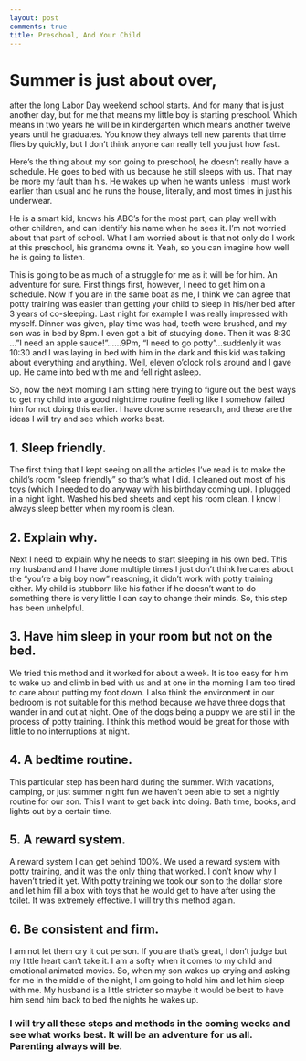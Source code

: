 ```yaml
---
layout: post
comments: true
title: Preschool, And Your Child
---
```


<h1>Summer is just about over,</h1> <p>after the long Labor Day weekend school starts. And for many that is just another day, but for me that means my little boy is starting preschool. Which means in two years he will be in kindergarten which means another twelve years until he graduates. You know they always tell new parents that time flies by quickly, but I don’t think anyone can really tell you just how fast.</p>

<p>Here’s the thing about my son going to preschool, he doesn’t really have a schedule. He goes to bed with us because he still sleeps with us. That may be more my fault than his. He wakes up when he wants unless I must work earlier than usual and he runs the house, literally, and most times in just his underwear.</p>

<p>He is a smart kid, knows his ABC’s for the most part, can play well with other children, and can identify his name when he sees it. I’m not worried about that part of school. What I am worried about is that not only do I work at this preschool, his grandma owns it. Yeah, so you can imagine how well he is going to listen.</p>

<p>This is going to be as much of a struggle for me as it will be for him. An adventure for sure. First things first, however, I need to get him on a schedule. Now if you are in the same boat as me, I think we can agree that potty training was easier than getting your child to sleep in his/her bed after 3 years of co-sleeping. Last night for example I was really impressed with myself. Dinner was given, play time was had, teeth were brushed, and my son was in bed by 8pm. I even got a bit of studying done. Then it was 8:30 ...”I need an apple sauce!”……9Pm, “I need to go potty”…suddenly it was 10:30 and I was laying in bed with him in the dark and this kid was talking about everything and anything. Well, eleven o’clock rolls around and I gave up. He came into bed with me and fell right asleep.</p>

<p>So, now the next morning I am sitting here trying to figure out the best ways to get my child into a good nighttime routine feeling like I somehow failed him for not doing this earlier. I have done some research, and these are the ideas I will try and see which works best.

<h2>1. Sleep friendly.</h2>

<p>The first thing that I kept seeing on all the articles I’ve read is to make the child’s room “sleep friendly” so that’s what I did. I cleaned out most of his toys (which I needed to do anyway with his birthday coming up). I plugged in a night light. Washed his bed sheets and kept his room clean. I know I always sleep better when my room is clean.</p>

<h2>2. Explain why.</h2>

<p>Next I need to explain why he needs to start sleeping in his own bed. This my husband and I have done multiple times I just don’t think he cares about the “you’re a big boy now” reasoning, it didn’t work with potty training either. My child is stubborn like his father if he doesn’t want to do something there is very little I can say to change their minds. So, this step has been unhelpful.</p>

<h2>3. Have him sleep in your room but not on the bed.</h2>

<p>We tried this method and it worked for about a week. It is too easy for him to wake up and climb in bed with us and at one in the morning I am too tired to care about putting my foot down. I also think the environment in our bedroom is not suitable for this method because we have three dogs that wander in and out at night. One of the dogs being a puppy we are still in the process of potty training. I think this method would be great for those with little to no interruptions at night.</p>

<h2>4. A bedtime routine.</h2>

<p>This particular step has been hard during the summer. With vacations, camping, or just summer night fun we haven’t been able to set a nightly routine for our son. This I want to get back into doing. Bath time, books, and lights out by a certain time.</p>

<h2>5. A reward system.</h2>

<p>A reward system I can get behind 100%. We used a reward system with potty training, and it was the only thing that worked. I don’t know why I haven’t tried it yet. With potty training we took our son to the dollar store and let him fill a box with toys that he would get to have after using the toilet. It was extremely effective. I will try this method again.</p>

<h2>6. Be consistent and firm.</h2>

<p>I am not let them cry it out person. If you are that’s great, I don’t judge but my little heart can’t take it. I am a softy when it comes to my child and emotional animated movies. So, when my son wakes up crying and asking for me in the middle of the night, I am going to hold him and let him sleep with me. My husband is a little stricter so maybe it would be best to have him send him back to bed the nights he wakes up. </p>

<h3>I will try all these steps and methods in the coming weeks and see what works best. It will be an adventure for us all. Parenting always will be.</h3>
